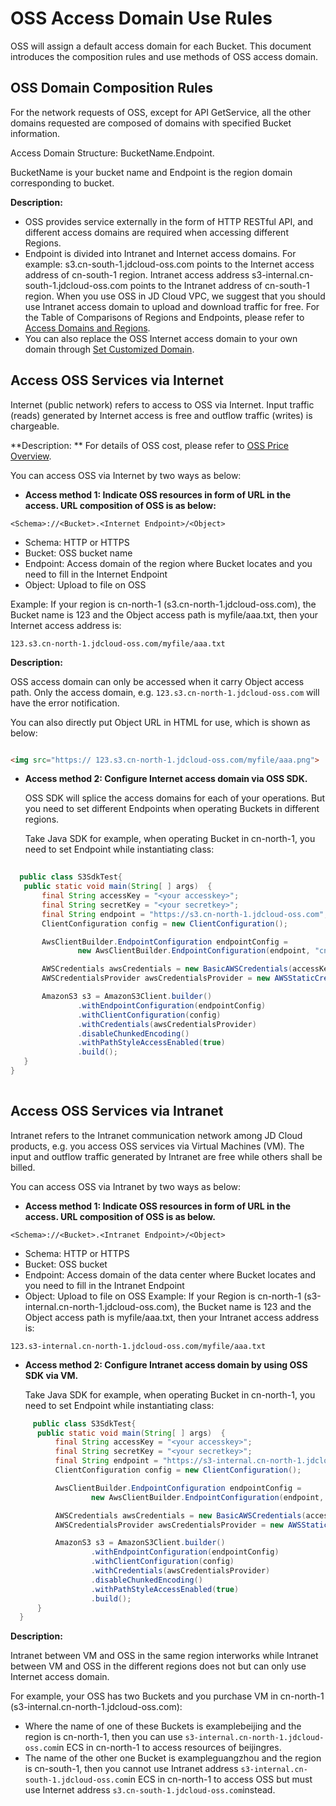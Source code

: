 
# OSS Access Domain Use Rules 

OSS will assign a default access domain for each Bucket. This document introduces the composition rules and use methods of OSS access domain.

## OSS Domain Composition Rules 

For the network requests of OSS, except for API GetService, all the other domains requested are composed of domains with specified Bucket information.

Access Domain Structure: BucketName.Endpoint.

BucketName is your bucket name and Endpoint is the region domain corresponding to bucket.

**Description:** 

-   OSS provides service externally in the form of HTTP RESTful API, and different access domains are required when accessing different Regions.
-   Endpoint is divided into Intranet and Internet access domains. For example: s3.cn-south-1.jdcloud-oss.com points to the Internet access address of cn-south-1 region. Intranet access address s3-internal.cn-south-1.jdcloud-oss.com points to the Intranet address of cn-south-1 region. When you use OSS in JD Cloud VPC, we suggest that you should use Intranet access domain to upload and download traffic for free. For the Table of Comparisons of Regions and Endpoints, please refer to [Access Domains and Regions](./Oss-endpont-list.md).
-   You can also replace the OSS Internet access domain to your own domain through [Set Customized Domain](https://docs.jdcloud.com/en/object-storage-service/set-custom-domain-name-2).

## Access OSS Services via Internet

Internet (public network) refers to access to OSS via Internet. Input traffic (reads) generated by Internet access is free and outflow traffic (writes) is chargeable.

**Description: ** For details of OSS cost, please refer to [OSS Price Overview](https://docs.jdcloud.com/en/object-storage-service/price-overview).

You can access OSS via Internet by two ways as below:

-   **Access method 1: Indicate OSS resources in form of URL in the access. URL composition of OSS is as below:**


```
<Schema>://<Bucket>.<Internet Endpoint>/<Object> 
```

-   Schema: HTTP or HTTPS
-   Bucket: OSS bucket name
-   Endpoint: Access domain of the region where Bucket locates and you need to fill in the Internet Endpoint
-   Object: Upload to file on OSS

Example: If your region is cn-north-1 (s3.cn-north-1.jdcloud-oss.com), the Bucket name is 123 and the Object access path is myfile/aaa.txt, then your Internet access address is:


```
123.s3.cn-north-1.jdcloud-oss.com/myfile/aaa.txt

```

**Description:** 

OSS access domain can only be accessed when it carry Object access path. Only the access domain, e.g. `123.s3.cn-north-1.jdcloud-oss.com` will have the error notification.

You can also directly put Object URL in HTML for use, which is shown as below:

```HTML

<img src="https:// 123.s3.cn-north-1.jdcloud-oss.com/myfile/aaa.png">

```

-   **Access method 2: Configure Internet access domain via OSS SDK.**

    OSS SDK will splice the access domains for each of your operations. But you need to set different Endpoints when operating Buckets in different regions.

    Take Java SDK for example, when operating Bucket in cn-north-1, you need to set Endpoint while instantiating class:
    
 ```Java
    
   public class S3SdkTest{
    public static void main(String[ ] args)  {
        final String accessKey = "<your accesskey>";
        final String secretKey = "<your secretkey>";
        final String endpoint = "https://s3.cn-north-1.jdcloud-oss.com";
        ClientConfiguration config = new ClientConfiguration();
 
        AwsClientBuilder.EndpointConfiguration endpointConfig =
                new AwsClientBuilder.EndpointConfiguration(endpoint, "cn-north-1");
 
        AWSCredentials awsCredentials = new BasicAWSCredentials(accessKey,secretKey);
        AWSCredentialsProvider awsCredentialsProvider = new AWSStaticCredentialsProvider(awsCredentials);
 
        AmazonS3 s3 = AmazonS3Client.builder()
                .withEndpointConfiguration(endpointConfig)
                .withClientConfiguration(config)
                .withCredentials(awsCredentialsProvider)
                .disableChunkedEncoding()
                .withPathStyleAccessEnabled(true)
                .build();
    }
 }
   
```


## Access OSS Services via Intranet 

Intranet refers to the Intranet communication network among JD Cloud products, e.g. you access OSS services via Virtual Machines (VM). The input and outflow traffic generated by Intranet are free while others shall be billed.

You can access OSS via Intranet by two ways as below:

-   **Access method 1: Indicate OSS resources in form of URL in the access. URL composition of OSS is as below.**


```
<Schema>://<Bucket>.<Intranet Endpoint>/<Object> 
```

-   Schema: HTTP or HTTPS
-   Bucket: OSS bucket
-   Endpoint: Access domain of the data center where Bucket locates and you need to fill in the Intranet Endpoint
-   Object: Upload to file on OSS
  Example: If your Region is cn-north-1 (s3-internal.cn-north-1.jdcloud-oss.com), the Bucket name is 123 and the Object access path is myfile/aaa.txt, then your Intranet access address is:

```
123.s3-internal.cn-north-1.jdcloud-oss.com/myfile/aaa.txt
```


-   **Access method 2: Configure Intranet access domain by using OSS SDK via VM.**

    Take Java SDK for example, when operating Bucket in cn-north-1, you need to set Endpoint while instantiating class:

```Java
     public class S3SdkTest{
      public static void main(String[ ] args)  {
          final String accessKey = "<your accesskey>";
          final String secretKey = "<your secretkey>";
          final String endpoint = "https://s3-internal.cn-north-1.jdcloud-oss.com";
          ClientConfiguration config = new ClientConfiguration();

          AwsClientBuilder.EndpointConfiguration endpointConfig =
                  new AwsClientBuilder.EndpointConfiguration(endpoint, "cn-north-1");

          AWSCredentials awsCredentials = new BasicAWSCredentials(accessKey,secretKey);
          AWSCredentialsProvider awsCredentialsProvider = new AWSStaticCredentialsProvider(awsCredentials);

          AmazonS3 s3 = AmazonS3Client.builder()
                  .withEndpointConfiguration(endpointConfig)
                  .withClientConfiguration(config)
                  .withCredentials(awsCredentialsProvider)
                  .disableChunkedEncoding()
                  .withPathStyleAccessEnabled(true)
                  .build();
      }
  }
```

 
 **Description:**   
    
Intranet between VM and OSS in the same region interworks while Intranet between VM and OSS in the different regions does not but can only use Internet access domain.

For example, your OSS has two Buckets and you purchase VM in cn-north-1 (s3-internal.cn-north-1.jdcloud-oss.com):

*  Where the name of one of these Buckets is examplebeijing and the region is cn-north-1, then you can use `s3-internal.cn-north-1.jdcloud-oss.com`in ECS in cn-north-1
to access resources of beijingres.
*  The name of the other one Bucket is exampleguangzhou and the region is cn-south-1, then you cannot use Intranet address `s3-internal.cn-south-1.jdcloud-oss.com`in ECS in cn-north-1
to access OSS but must use Internet address `s3.cn-south-1.jdcloud-oss.com`instead.

